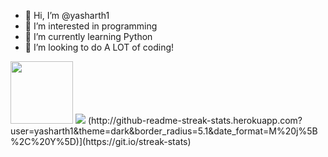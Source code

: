 - 👋 Hi, I’m @yasharth1
- 👀 I’m interested in programming
- 🌱 I’m currently learning Python
- 💞️ I’m looking to do A LOT of coding!
<img src="https://media.giphy.com/media/M9gbBd9nbDrOTu1Mqx/giphy.gif" width="100"/>
<img src='https://komarev.com/ghpvc/?username=yasharth1'>
(http://github-readme-streak-stats.herokuapp.com?user=yasharth1&theme=dark&border_radius=5.1&date_format=M%20j%5B%2C%20Y%5D)](https://git.io/streak-stats)
<!---
yasharth1/yasharth1 is a ✨ special ✨ repository because its `README.md` (this file) appears on your GitHub profile.
You can click the Preview link to take a look at your changes.
--->
